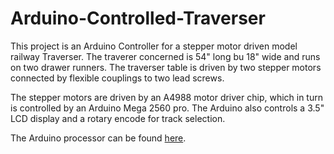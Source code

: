 # Arduino-Controlled-Traverser

This project is an Arduino Controller for a stepper motor driven model
railway Traverser.  The traverer concerned is 54" long bu 18" wide and
runs on two drawer runners.  The traverser table is driven by two stepper 
motors connected by flexible couplings to two lead screws.

The stepper motors are driven by an A4988 motor driver chip, which in turn
is controlled by an Arduino Mega 2560 pro.  The Arduino also controls a 3.5"
LCD display and a rotary encode for track selection.

The Arduino processor can be found [here](https://uk.banggood.com/RobotDyn-Mega-2560-PRO-(Embed)-CH340G-ATmega2560-16AU-Development-Module-Board-With-Pin-Headers-p-1397734.html?utm_source=googleshopping&utm_medium=cpc_organic&gmcCountry=GB&utm_content=minha&utm_campaign=minha-gbg-en-pc&currency=GBP&cur_warehouse=UK&createTmp=1&utm_source=googleshopping&utm_medium=cpc_bgcs&utm_content=tanya&utm_campaign=tanya-ssc-gbg-all-11sale-21-1020&ad_id=554443338711&gclid=EAIaIQobChMI-K-o_5Dk9QIV5ejtCh2nvwkXEAYYASABEgLbkPD_BwE).


